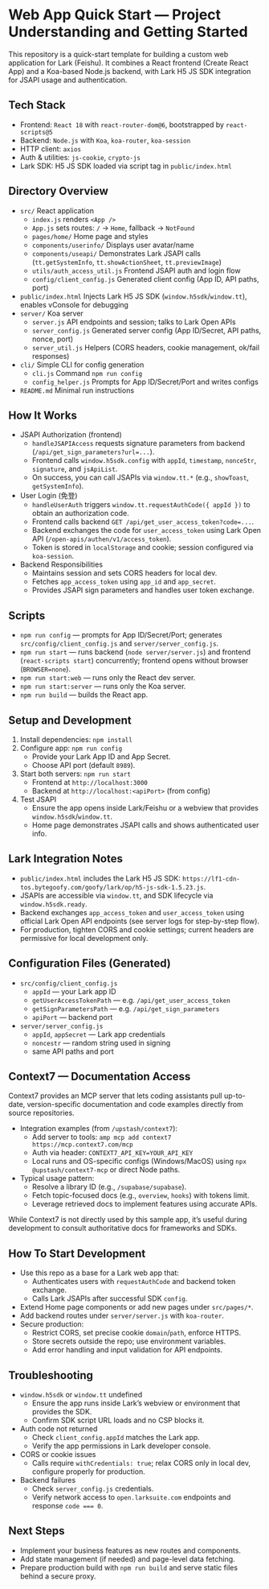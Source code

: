 # Web App Quick Start — Project Understanding and Getting Started

This repository is a quick-start template for building a custom web application for Lark (Feishu). It combines a React frontend (Create React App) and a Koa-based Node.js backend, with Lark H5 JS SDK integration for JSAPI usage and authentication.

## Tech Stack
- Frontend: `React 18` with `react-router-dom@6`, bootstrapped by `react-scripts@5`
- Backend: `Node.js` with `Koa`, `koa-router`, `koa-session`
- HTTP client: `axios`
- Auth & utilities: `js-cookie`, `crypto-js`
- Lark SDK: H5 JS SDK loaded via script tag in `public/index.html`

## Directory Overview
- `src/` React application
  - `index.js` renders `<App />`
  - `App.js` sets routes: `/` → `Home`, fallback → `NotFound`
  - `pages/home/` Home page and styles
  - `components/userinfo/` Displays user avatar/name
  - `components/useapi/` Demonstrates Lark JSAPI calls (`tt.getSystemInfo`, `tt.showActionSheet`, `tt.previewImage`)
  - `utils/auth_access_util.js` Frontend JSAPI auth and login flow
  - `config/client_config.js` Generated client config (App ID, API paths, port)
- `public/index.html` Injects Lark H5 JS SDK (`window.h5sdk`/`window.tt`), enables vConsole for debugging
- `server/` Koa server
  - `server.js` API endpoints and session; talks to Lark Open APIs
  - `server_config.js` Generated server config (App ID/Secret, API paths, nonce, port)
  - `server_util.js` Helpers (CORS headers, cookie management, ok/fail responses)
- `cli/` Simple CLI for config generation
  - `cli.js` Command `npm run config`
  - `config_helper.js` Prompts for App ID/Secret/Port and writes configs
- `README.md` Minimal run instructions

## How It Works
- JSAPI Authorization (frontend)
  - `handleJSAPIAccess` requests signature parameters from backend (`/api/get_sign_parameters?url=...`).
  - Frontend calls `window.h5sdk.config` with `appId`, `timestamp`, `nonceStr`, `signature`, and `jsApiList`.
  - On success, you can call JSAPIs via `window.tt.*` (e.g., `showToast`, `getSystemInfo`).
- User Login (免登)
  - `handleUserAuth` triggers `window.tt.requestAuthCode({ appId })` to obtain an authorization code.
  - Frontend calls backend `GET /api/get_user_access_token?code=...`.
  - Backend exchanges the code for `user_access_token` using Lark Open API (`/open-apis/authen/v1/access_token`).
  - Token is stored in `localStorage` and cookie; session configured via `koa-session`.
- Backend Responsibilities
  - Maintains session and sets CORS headers for local dev.
  - Fetches `app_access_token` using `app_id` and `app_secret`.
  - Provides JSAPI sign parameters and handles user token exchange.

## Scripts
- `npm run config` — prompts for App ID/Secret/Port; generates `src/config/client_config.js` and `server/server_config.js`.
- `npm run start` — runs backend (`node server/server.js`) and frontend (`react-scripts start`) concurrently; frontend opens without browser (`BROWSER=none`).
- `npm run start:web` — runs only the React dev server.
- `npm run start:server` — runs only the Koa server.
- `npm run build` — builds the React app.

## Setup and Development
1. Install dependencies: `npm install`
2. Configure app: `npm run config`
   - Provide your Lark App ID and App Secret.
   - Choose API port (default `8989`).
3. Start both servers: `npm run start`
   - Frontend at `http://localhost:3000`
   - Backend at `http://localhost:<apiPort>` (from config)
4. Test JSAPI
   - Ensure the app opens inside Lark/Feishu or a webview that provides `window.h5sdk`/`window.tt`.
   - Home page demonstrates JSAPI calls and shows authenticated user info.

## Lark Integration Notes
- `public/index.html` includes the Lark H5 JS SDK: `https://lf1-cdn-tos.bytegoofy.com/goofy/lark/op/h5-js-sdk-1.5.23.js`.
- JSAPIs are accessible via `window.tt`, and SDK lifecycle via `window.h5sdk.ready`.
- Backend exchanges `app_access_token` and `user_access_token` using official Lark Open API endpoints (see server logs for step-by-step flow).
- For production, tighten CORS and cookie settings; current headers are permissive for local development only.

## Configuration Files (Generated)
- `src/config/client_config.js`
  - `appId` — your Lark app ID
  - `getUserAccessTokenPath` — e.g. `/api/get_user_access_token`
  - `getSignParametersPath` — e.g. `/api/get_sign_parameters`
  - `apiPort` — backend port
- `server/server_config.js`
  - `appId`, `appSecret` — Lark app credentials
  - `noncestr` — random string used in signing
  - same API paths and port

## Context7 — Documentation Access
Context7 provides an MCP server that lets coding assistants pull up-to-date, version-specific documentation and code examples directly from source repositories.

- Integration examples (from `/upstash/context7`):
  - Add server to tools: `amp mcp add context7 https://mcp.context7.com/mcp`
  - Auth via header: `CONTEXT7_API_KEY=YOUR_API_KEY`
  - Local runs and OS-specific configs (Windows/MacOS) using `npx @upstash/context7-mcp` or direct Node paths.
- Typical usage pattern:
  - Resolve a library ID (e.g., `/supabase/supabase`).
  - Fetch topic-focused docs (e.g., `overview`, `hooks`) with tokens limit.
  - Leverage retrieved docs to implement features using accurate APIs.

While Context7 is not directly used by this sample app, it’s useful during development to consult authoritative docs for frameworks and SDKs.

## How To Start Development
- Use this repo as a base for a Lark web app that:
  - Authenticates users with `requestAuthCode` and backend token exchange.
  - Calls Lark JSAPIs after successful SDK `config`.
- Extend Home page components or add new pages under `src/pages/*`.
- Add backend routes under `server/server.js` with `koa-router`.
- Secure production:
  - Restrict CORS, set precise cookie `domain`/`path`, enforce HTTPS.
  - Store secrets outside the repo; use environment variables.
  - Add error handling and input validation for API endpoints.

## Troubleshooting
- `window.h5sdk` or `window.tt` undefined
  - Ensure the app runs inside Lark’s webview or environment that provides the SDK.
  - Confirm SDK script URL loads and no CSP blocks it.
- Auth code not returned
  - Check `client_config.appId` matches the Lark app.
  - Verify the app permissions in Lark developer console.
- CORS or cookie issues
  - Calls require `withCredentials: true`; relax CORS only in local dev, configure properly for production.
- Backend failures
  - Check `server_config.js` credentials.
  - Verify network access to `open.larksuite.com` endpoints and response `code === 0`.

## Next Steps
- Implement your business features as new routes and components.
- Add state management (if needed) and page-level data fetching.
- Prepare production build with `npm run build` and serve static files behind a secure proxy.